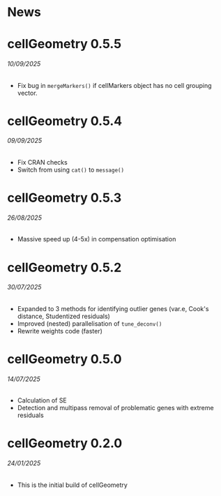 News
=====

# cellGeometry 0.5.5
###### 10/09/2025
* Fix bug in `mergeMarkers()` if cellMarkers object has no cell grouping vector.

# cellGeometry 0.5.4
###### 09/09/2025
* Fix CRAN checks
* Switch from using `cat()` to `message()`

# cellGeometry 0.5.3
###### 26/08/2025
* Massive speed up (4-5x) in compensation optimisation

# cellGeometry 0.5.2
###### 30/07/2025

* Expanded to 3 methods for identifying outlier genes (var.e, Cook's distance,
Studentized residuals)
* Improved (nested) parallelisation of `tune_deconv()`
* Rewrite weights code (faster)

# cellGeometry 0.5.0
###### 14/07/2025

* Calculation of SE
* Detection and multipass removal of problematic genes with extreme residuals

# cellGeometry 0.2.0
###### 24/01/2025

* This is the initial build of cellGeometry
